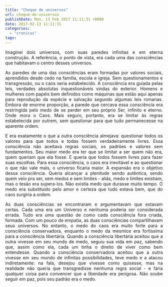 ```yaml
---
title: "Choque de universos"
url: choque-de-universos
publishDate: Mon, 13 Feb 2017 11:11:31 +0000
date: 2017-02-13 11:11:31
categories: 
  - "cronicas"
tags: 
---
```

<p style="text-align: justify;">Imaginei dois universos, com suas paredes infinitas e em eterna construção. A referência, o ponto de vista, era cada uma das consciências que habitavam o centro desses universos.</p>
<p style="text-align: justify;">As paredes de uma das consciências eram formadas por valores sociais, aprendidos desde cedo na família, escola e igreja. Sem questionamentos e transgressão, ou o caos seria estabelecido. A consciência era guiada pelas leis, verdades absolutas inquestionáveis vindas do exterior. Homens e mulheres com papéis bem definidos como máquinas que estão aqui apenas para reprodução da espécie e salvação segundo algumas leis romanas. Embora de enorme proporção, a parede que cercava essa consciência era restringida pelo medo de se perder em seu próprio Ser, infinito e eterno. Onde mora o Caos. Mais seguro, portanto, era se limitar às regras estabelecida por outrem, sem questionar para que tudo permanecesse na aparente ordem.</p>
<p style="text-align: justify;">E era exatamente o que a outra consciência almejava: questionar todos os valores para que todos e todas fossem verdadeiramente livres. Essa consciência não aceitava regras sociais, os padrões e valores sem fundamentos. Seu maior medo era ter que se limitar a ser quem não era, quem queriam que ela fosse. E queria que todos fossem livres para fazer suas escolhas. Para essa consciência, o caos era inevitável e ao questionar o que não vale mais, o universo ficaria maior. A expansão era o objetivo dessa consciência. Queria alcançar a plenitude sendo autêntica, sendo quem veio pra ser, sem medos e sem limites - aliás, medo e limites existiam, mas o tesão era supera-los. Não existia medo que durasse muito tempo. O medo era substituído pelo amor e certeza que tudo estava bem, que do caos surgiria a ordem.</p>
<p style="text-align: justify;">As duas consciências se encontraram e argumentavam que estavam certas. Cada uma era um Universo e nenhuma poderia ser considerada errada. Tudo era uma questão de como cada consciência fora criada, formada. Com um pouco de empatia, as duas consciências compartilhavam seus universos. No entanto, o medo do caos era muito forte para a consciência conservadora, enquanto o medo da mesmice era fortíssima para a consciência libertária. Quando a consciência libertária aceitou que a outra vivesse em seu mundo de medo, seguiu sua vida em paz, sabendo que, assim como ela, cada um tinha o direito de viver como bem entendesse. Quando a consciência conservadora aceitou que a outra vivesse em seu mundo de infinitas possibilidades, teve medo e a atacou indiretamente: na fala, desejou que vivesse como quisesse, mas na realidade não queria que transgredisse nenhuma regra social - e faria qualquer coisa para convencer que a liberdade era perigosa. Não soube seguir em paz, pois seu padrão era o medo.</p>
